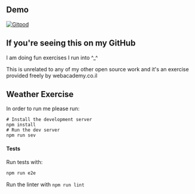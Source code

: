 ## Demo

[![Gitpod](https://img.shields.io/badge/Gitpod-ready--to--code-blue?logo=gitpod)](https://gitpod.io/#https://github.com/benjamingr/js-exercise-weather)

## If you're seeing this on my GitHub

I am doing fun exercises I run into ^_^

This is unrelated to any of my other open source work and it's an exercise provided freely by webacademy.co.il 

## Weather Exercise

In order to run me please run:

```shell
# Install the development server
npm install
# Run the dev server
npm run sev
```

#### Tests

Run tests with:

```js
npm run e2e
```

Run the linter with `npm run lint`